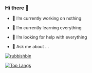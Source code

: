 ### Hi there 👋




- 🔭 I’m currently working on nothing

- 🌱 I’m currently learning everything
- 🤔 I’m looking for help with everything
- 💬 Ask me about ...


[![rubbishbin](https://github-readme-stats.vercel.app/api?username=rubbish-and-world&show_icons=true&theme=radical)](https://github.com/anuraghazra/github-readme-stats)


[![Top Langs](https://github-readme-stats.vercel.app/api/top-langs/?username=rubbish-and-world&layout=compact)](https://github.com/anuraghazra/github-readme-stats)

<!--
**rubbish-and-world/rubbish-and-world** is a ✨ _special_ ✨ repository because its `README.md` (this file) appears on your GitHub profile.

Here are some ideas to get you started:


- 📫 How to reach me: ...
- 😄 Pronouns: ...
- 👯 I’m looking to collaborate on nothing
- ⚡ Fun fact: ...
-->
